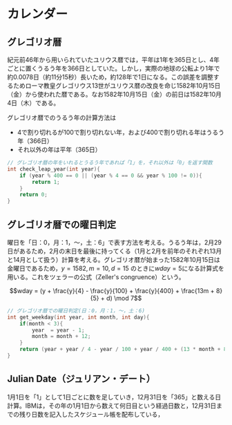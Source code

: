 # カレンダー
## グレゴリオ暦
紀元前46年から用いられていたユリウス暦では，平年は1年を365日とし、4年ごとに置くうるう年を366日としていた。しかし，実際の地球の公転より1年で約0.0078日（約11分15秒）長いため，約128年で1日になる。この誤差を調整するためローマ教皇グレゴリウス13世がユリウス暦の改良を命じ1582年10月15日（金）から使われた暦である。なお1582年10月15日（金）の前日は1582年10月4日（木）である。

グレゴリオ暦でのうるう年の計算方法は

* 4で割り切れるが100で割り切れない年，および400で割り切れる年はうるう年（366日）
* それ以外の年は平年（365日）

```C
// グレゴリオ暦の年をいれるとうるう年であれば「1」を，それ以外は「0」を返す関数
int check_leap_year(int year){
    if (year % 400 == 0 || (year % 4 == 0 && year % 100 != 0)){
        return 1;
    }
    return 0;
}
```

## グレゴリオ暦での曜日判定
曜日を「日：0，月：1，〜，土：6」で表す方法を考える。うるう年は，2月29日があるため，2月の末日を最後に持ってくる（1月と2月を前年のそれぞれ13月と14月として扱う）計算を考える。グレゴリオ暦が始まった1582年10月15日は金曜日であるため，$`y = 1582, m = 10, d = 15 `$ のときに$`wday = 5`$になる計算式を用いる。これをツェラーの公式（Zeller's congruence）という。

```math
wday = (y + \frac{y}{4} - \frac{y}{100} + \frac{y}{400} + \frac{13m + 8}{5} + d) \mod 7
```

```C
// グレゴリオ暦での曜日判定(日：0，月：1，〜，土：6)
int get_weekday(int year, int month, int day){
    if(month < 3){
        year  = year - 1;
        month = month + 12;
    }
    return (year + year / 4 - year / 100 + year / 400 + (13 * month + 8) / 5 + day) % 7;
}
```

## Julian Date（ジュリアン・デート）
1月1日を「1」として1日ごとに数を足していき，12月31日を「365」と数える日計算。IBMは，その年の1月1日から数えて何日目という経過日数と，12月31日までの残り日数を記入したスケジュール帳を配布している，
